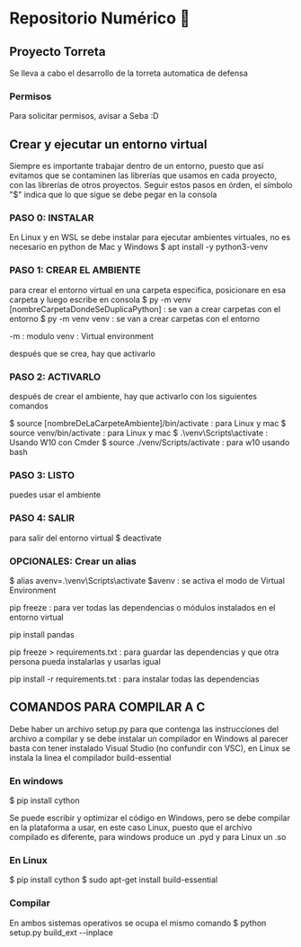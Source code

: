 # Repositorio Numérico 🤖

## Proyecto Torreta
Se lleva a cabo el desarrollo de la torreta automatica de defensa

### Permisos
Para solicitar permisos, avisar a Seba :D

## Crear y ejecutar un entorno virtual
Siempre es importante trabajar dentro de un entorno, puesto que así evitamos que se contaminen las librerías que usamos en cada proyecto, con las librerías de otros proyectos.
Seguir estos pasos en órden, el símbolo "$" indica que lo que sigue se debe pegar en la consola

### PASO 0: INSTALAR
En Linux y en WSL se debe instalar para ejecutar ambientes virtuales, no es necesario en python de Mac y Windows
$ apt install -y python3-venv


### PASO 1: CREAR EL AMBIENTE
para crear el entorno virtual en una carpeta especifica,
posicionare en esa carpeta y luego escribe en consola
$ py -m venv [nombreCarpetaDondeSeDuplicaPython] : se van a crear carpetas con el entorno
$ py -m venv venv : se van a crear carpetas con el entorno

-m : modulo
venv : Virtual environment

después que se crea, hay que activarlo


### PASO 2: ACTIVARLO
después de crear el ambiente, hay que activarlo con los siguientes comandos 

$ source [nombreDeLaCarpeteAmbiente]/bin/activate : para Linux y mac
$ source venv/bin/activate : para Linux y mac
$ .\venv\Scripts\activate : Usando W10 con Cmder
$ source ./venv/Scripts/activate : para w10 usando bash


### PASO 3: LISTO
puedes usar el ambiente


### PASO 4: SALIR
para salir del entorno virtual
$ deactivate



### OPCIONALES: Crear un alias

$ alias avenv=.\venv\Scripts\activate
$avenv : se activa el modo de Virtual Environment

pip freeze : para ver todas las dependencias o módulos instalados en el entorno virtual

pip install pandas

pip freeze > requirements.txt : para guardar las dependencias y que otra persona pueda instalarlas y usarlas igual

pip install -r requirements.txt : para instalar todas las dependencias



## COMANDOS PARA COMPILAR A C
Debe haber un archivo setup.py para que contenga las instrucciones del archivo a compilar y se debe instalar un compilador
en Windows al parecer basta con tener instalado Visual Studio (no confundir con VSC), en Linux se instala la linea el compilador build-essential

### En windows
$ pip install cython


Se puede escribir y optimizar el código en Windows, pero se debe compilar en la plataforma a usar, en este caso Linux, puesto que el archivo compilado es diferente, para windows produce un .pyd y para Linux un .so

### En Linux
$ pip install cython
$ sudo apt-get install build-essential

### Compilar 
En ambos sistemas operativos se ocupa el mismo comando
$ python setup.py build_ext --inplace